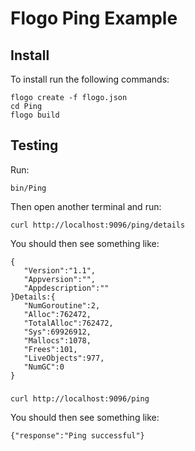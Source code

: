 # Flogo Ping Example

## Install

To install run the following commands:
```
flogo create -f flogo.json
cd Ping
flogo build
```

## Testing

Run:
```
bin/Ping
```

Then open another terminal and run:
```
curl http://localhost:9096/ping/details
```

You should then see something like:
```
{
   "Version":"1.1",
   "Appversion":"",
   "Appdescription":""
}Details:{
   "NumGoroutine":2,
   "Alloc":762472,
   "TotalAlloc":762472,
   "Sys":69926912,
   "Mallocs":1078,
   "Frees":101,
   "LiveObjects":977,
   "NumGC":0
}
```
#####
```
curl http://localhost:9096/ping
```

You should then see something like:
```
{"response":"Ping successful"}
```
